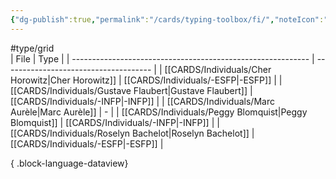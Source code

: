 ```yaml
---
{"dg-publish":true,"permalink":"/cards/typing-toolbox/fi/","noteIcon":"1","created":"2023-04-14T15:06:37.011+02:00","updated":"2023-05-28T12:45:29.538+02:00"}
---
```


#type/grid  
| File                                                        | Type                                  |
| ----------------------------------------------------------- | ------------------------------------- |
| [[CARDS/Individuals/Cher Horowitz\|Cher Horowitz]]       | [[CARDS/Individuals/-ESFP\|-ESFP]] |
| [[CARDS/Individuals/Gustave Flaubert\|Gustave Flaubert]] | [[CARDS/Individuals/-INFP\|-INFP]] |
| [[CARDS/Individuals/Marc Aurèle\|Marc Aurèle]]           | \-                                    |
| [[CARDS/Individuals/Peggy Blomquist\|Peggy Blomquist]]   | [[CARDS/Individuals/-INFP\|-INFP]] |
| [[CARDS/Individuals/Roselyn Bachelot\|Roselyn Bachelot]] | [[CARDS/Individuals/-ESFP\|-ESFP]] |

{ .block-language-dataview}